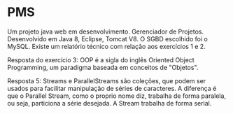 # PMS
Um projeto java web em desenvolvimento. Gerenciador de Projetos.
Desenvolvido em Java 8, Eclipse, Tomcat V8.
O SGBD escolhido foi o MySQL.
Existe um relatório técnico com relação aos exercícios 1 e 2.

Resposta do exercício 3:
OOP é a sigla do inglês Oriented Object Programming, um paradigma baseada em conceitos de "Objetos".

Resposta 5:
Streams e ParallelStreams são coleções, que podem ser usados para facilitar manipulação de séries de caracteres. A diferença é que o Parallel Stream, como o proprio nome diz, trabalha de forma paralela, ou seja, particiona a série desejada. A Stream trabalha de forma serial.
